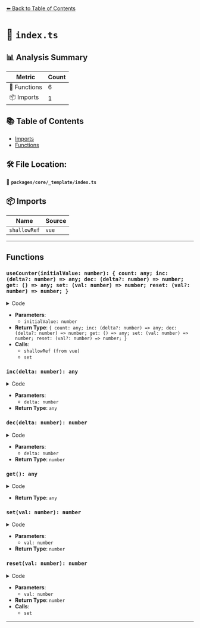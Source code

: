 [⬅️ Back to Table of Contents](../../../index.md)

# 📄 `index.ts`

## 📊 Analysis Summary

| Metric | Count |
|--------|-------|
| 🔧 Functions | 6 |
| 📦 Imports | 1 |

## 📚 Table of Contents

- [Imports](#imports)
- [Functions](#functions)

## 🛠️ File Location:
📂 **`packages/core/_template/index.ts`**

## 📦 Imports

| Name | Source |
|------|--------|
| `shallowRef` | `vue` |


---

## Functions

### `useCounter(initialValue: number): { count: any; inc: (delta?: number) => any; dec: (delta?: number) => number; get: () => any; set: (val: number) => number; reset: (val?: number) => number; }`

<details><summary>Code</summary>

```ts
export function useCounter(initialValue = 0) {
  const count = shallowRef(initialValue)

  const inc = (delta = 1) => (count.value += delta)
  const dec = (delta = 1) => (count.value -= delta)
  const get = () => count.value
  const set = (val: number) => (count.value = val)
  const reset = (val = initialValue) => {
    initialValue = val
    return set(val)
  }

  return { count, inc, dec, get, set, reset }
}
```
</details>

- **Parameters**:
  - `initialValue: number`
- **Return Type**: `{ count: any; inc: (delta?: number) => any; dec: (delta?: number) => number; get: () => any; set: (val: number) => number; reset: (val?: number) => number; }`
- **Calls**:
  - `shallowRef (from vue)`
  - `set`
### `inc(delta: number): any`

<details><summary>Code</summary>

```ts
(delta = 1) => (count.value += delta)
```
</details>

- **Parameters**:
  - `delta: number`
- **Return Type**: `any`
### `dec(delta: number): number`

<details><summary>Code</summary>

```ts
(delta = 1) => (count.value -= delta)
```
</details>

- **Parameters**:
  - `delta: number`
- **Return Type**: `number`
### `get(): any`

<details><summary>Code</summary>

```ts
() => count.value
```
</details>

- **Return Type**: `any`
### `set(val: number): number`

<details><summary>Code</summary>

```ts
(val: number) => (count.value = val)
```
</details>

- **Parameters**:
  - `val: number`
- **Return Type**: `number`
### `reset(val: number): number`

<details><summary>Code</summary>

```ts
(val = initialValue) => {
    initialValue = val
    return set(val)
  }
```
</details>

- **Parameters**:
  - `val: number`
- **Return Type**: `number`
- **Calls**:
  - `set`

---